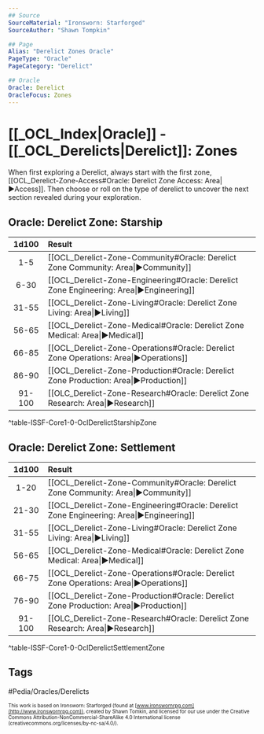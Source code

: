 ```yaml
---
## Source
SourceMaterial: "Ironsworn: Starforged"
SourceAuthor: "Shawn Tompkin"

## Page
Alias: "Derelict Zones Oracle"
PageType: "Oracle"
PageCategory: "Derelict"

## Oracle
Oracle: Derelict
OracleFocus: Zones
---
```

 # [[_OCL_Index|Oracle]] - [[_OCL_Derelicts|Derelict]]: Zones
When first exploring a Derelict, always start with the first zone, [[OCL_Derelict-Zone-Access#Oracle: Derelict Zone Access: Area|▶Access]].  Then choose or roll on the type of derelict to uncover the next section revealed during your exploration.

## Oracle: Derelict Zone: Starship
| 1d100 | Result |
|:---:|:--- |
| 1-5 | [[OCL_Derelict-Zone-Community#Oracle: Derelict Zone Community: Area\|▶Community]] |
| 6-30 | [[OCL_Derelict-Zone-Engineering#Oracle: Derelict Zone Engineering: Area\|▶Engineering]] |
| 31-55 | [[OCL_Derelict-Zone-Living#Oracle: Derelict Zone Living: Area\|▶Living]] |
| 56-65 | [[OCL_Derelict-Zone-Medical#Oracle: Derelict Zone Medical: Area\|▶Medical]] |
| 66-85 | [[OCL_Derelict-Zone-Operations#Oracle: Derelict Zone Operations: Area\|▶Operations]] |
| 86-90 | [[OCL_Derelict-Zone-Production#Oracle: Derelict Zone Production: Area\|▶Production]] |
| 91-100 | [[OLC_Derelict-Zone-Research#Oracle: Derelict Zone Research: Area\|▶Research]] |
^table-ISSF-Core1-0-OclDerelictStarshipZone

## Oracle: Derelict Zone: Settlement
| 1d100 | Result |
|:---:|:--- |
| 1-20 | [[OCL_Derelict-Zone-Community#Oracle: Derelict Zone Community: Area\|▶Community]] |
| 21-30 | [[OCL_Derelict-Zone-Engineering#Oracle: Derelict Zone Engineering: Area\|▶Engineering]] |
| 31-55 | [[OCL_Derelict-Zone-Living#Oracle: Derelict Zone Living: Area\|▶Living]] |
| 56-65 | [[OCL_Derelict-Zone-Medical#Oracle: Derelict Zone Medical: Area\|▶Medical]] |
| 66-75 | [[OCL_Derelict-Zone-Operations#Oracle: Derelict Zone Operations: Area\|▶Operations]] |
| 76-90 | [[OCL_Derelict-Zone-Production#Oracle: Derelict Zone Production: Area\|▶Production]] |
| 91-100 | [[OLC_Derelict-Zone-Research#Oracle: Derelict Zone Research: Area\|▶Research]] |
^table-ISSF-Core1-0-OclDerelictSettlementZone


## Tags
#Pedia/Oracles/Derelicts 

<font size=-2>This work is based on Ironsworn: Starforged (found at [www.ironswornrpg.com](http://www.ironswornrpg.com)), created by Shawn Tomkin, and licensed for our use under the Creative Commons Attribution-NonCommercial-ShareAlike 4.0 International license  (creativecommons.org/licenses/by-nc-sa/4.0/).</font>